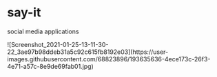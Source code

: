 # say-it
social media applications

<p float="left">
![Screenshot_2021-01-25-13-11-30-22_3ae97b98ddeb31a5c92c615fb8192e03](https://user-images.githubusercontent.com/68823896/193635636-4ece173c-26f3-4e71-a57c-8e9de69fab01.jpg)

</p>
